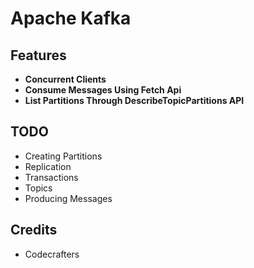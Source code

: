 # Apache Kafka

## Features

- **Concurrent Clients**
- **Consume Messages Using Fetch Api**
- **List Partitions Through DescribeTopicPartitions API**

## TODO

- Creating Partitions
- Replication
- Transactions
- Topics
- Producing Messages

## Credits

- Codecrafters
